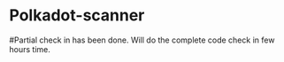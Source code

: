 # Polkadot-scanner

#Partial check in has been done. Will do the complete code check in few hours time.
